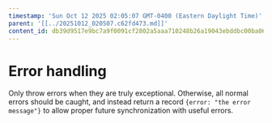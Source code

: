 ```yaml
---
timestamp: 'Sun Oct 12 2025 02:05:07 GMT-0400 (Eastern Daylight Time)'
parent: '[[../20251012_020507.c62fd473.md]]'
content_id: db39d9517e9bc7a9f0091cf2802a5aaa710248b26a19043ebddbc00ba067bc70
---
```


# Error handling

Only throw errors when they are truly exceptional. Otherwise, all normal errors should be caught, and instead return a record `{error: "the error message"}` to allow proper future synchronization with useful errors.
